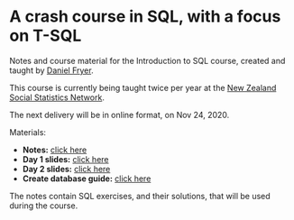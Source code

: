 # A crash course in SQL, with a focus on T-SQL
Notes and course material for the Introduction to SQL course, created and taught by [Daniel Fryer](https://danielvfryer.com).

This course is currently being taught twice per year at the [New Zealand Social Statistics Network](https://www.auckland.ac.nz/en/arts/our-research/research-institutes-centres-groups/compass/nzssn/introduction-to-sql.html). 

The next delivery will be in online format, on Nov 24, 2020.

Materials:

* **Notes:** [click here](SQL-Course-Notes.pdf)   
* **Day 1 slides:** [click here](SQL-Course-Slides-Day-1.pdf)
* **Day 2 slides:** [click here](SQL-Course-Slides-Day-2.pdf)
* **Create database guide:** [click here](create-database)

The notes contain SQL exercises, and their solutions, that will be used during the course.

